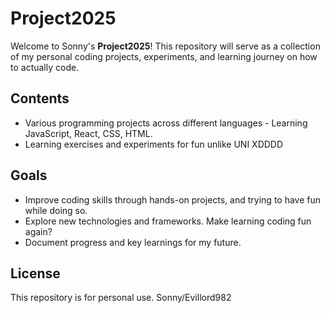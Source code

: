 # Project2025

Welcome to Sonny's **Project2025**!
This repository will serve as a collection of my personal coding projects, experiments, and learning journey on how to actually code.

## Contents
- Various programming projects across different languages - Learning JavaScript, React, CSS, HTML.
- Learning exercises and experiments for fun unlike UNI XDDDD


## Goals
- Improve coding skills through hands-on projects, and trying to have fun while doing so.
- Explore new technologies and frameworks. Make learning coding fun again?
- Document progress and key learnings for my future.

## License
This repository is for personal use. Sonny/Evillord982
